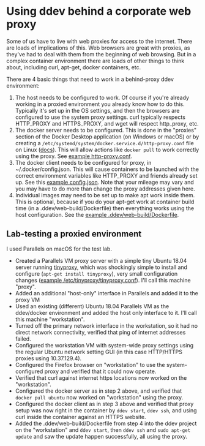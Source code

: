 # Using ddev behind a corporate web proxy

Some of us have to live with web proxies for access to the internet. There are loads of implications of this. Web browsers are great with proxies, as they've had to deal with them from the beginning of web browsing. But in a complex container environment there are loads of other things to think about, including curl, apt-get, docker containers, etc.

There are 4 basic things that need to work in a behind-proxy ddev environment:

1. The host needs to be configured to work. Of course if you're already working in a proxied environment you already know how to do this. Typically it's set up in the OS settings, and then the browsers are configured to use the system proxy settings. curl typically respects HTTP_PROXY and HTTPS_PROXY, and wget will respect http_proxy, etc.
2. The docker server needs to be configured. This is done in the "proxies" section of the Docker Desktop application (on Windows or macOS) or by creating a `/etc/systemd/system/docker.service.d/http-proxy.conf` file on Linux ([docs](https://docs.docker.com/config/daemon/systemd/)). This will allow actions like `docker pull` to work correctly using the proxy. See [example http-proxy.conf](http-proxy.conf).
3. The docker client needs to be configured for proxy, in ~/.docker/config.json. This will cause containers to be launched with the correct environment variables like HTTP_PROXY and friends already set up. See this [example config.json](config.json). Note that your mileage may vary and you may have to do more than change the proxy addresses given here.
4. Individual images may need to be set up to make apt work inside them. This is optional, because if you do your apt-get work at container build time (in a .ddev/web-build/Dockerfile) then everything works using the host configuration. See the [example .ddev/web-build/Dockerfile](Dockerfile).

## Lab-testing a proxied environment

I used Parallels on macOS for the test lab.

* Created a Parallels VM proxy server with a simple tiny Ubuntu 18.04 server running [tinyproxy](https://tinyproxy.github.io/), which was shockingly simple to install and configure (`apt-get install tinyproxy`), very small configuration changes ([example /etc/tinyproxy/tinyproxy.conf](tinyproxy.conf)). I'll call this machine "proxy".
* Added an additional "host-only" interface in Parallels and added it to the proxy VM
* Used an existing (different) Ubuntu 18.04 Parallels VM as the ddev/docker environment and added the host only interface to it.  I'll call this machine "workstation".
* Turned off the primary network interface in the workstation, so it had no direct network connectivity, verified that ping of internet addresses failed.
* Configured the workstation VM with system-wide proxy settings using the regular Ubuntu network setting GUI (in this case HTTP/HTTPS proxies using 10.37.129.4).
* Configured the Firefox browser on "workstation" to use the system-configured proxy and verified that it could now operate.
* Verified that curl against internet https locations now worked on the "workstation".
* Configured the docker server as in step 2 above, and verified that `docker pull ubuntu` now worked on "workstation" using the proxy.
* Configured the docker client as in step 3 above and verified that proxy setup was now right in the container by `ddev start`, `ddev ssh`, and using curl inside the container against an HTTPS website.
* Added the .ddev/web-build/Dockerfile from step 4 into the ddev project on the "workstation" and `ddev start`, then `ddev ssh` and `sudo apt-get update` and saw the update happen successfully, all using the proxy.
